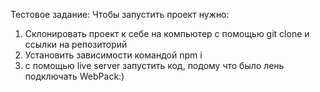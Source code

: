 Тестовое задание:
Чтобы запустить проект нужно:
1. Склонировать проект к себе на компьютер с помощью git clone и ссылки на репозиторий 
2. Установить зависимости командой npm i
3. с помощью live server запустить код, подому что было лень подключать WebPack:)
